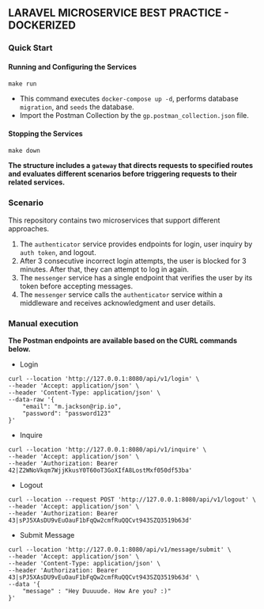 ## LARAVEL MICROSERVICE BEST PRACTICE - DOCKERIZED

### Quick Start

#### Running and Configuring the Services

```makefile
make run
```

- This command executes `docker-compose up -d`, performs database `migration`, and `seeds` the database.
- Import the Postman Collection by the `gp.postman_collection.json` file.

#### Stopping the Services

```makefile
make down
```
**The structure includes a `gateway` that directs requests to specified routes and evaluates different scenarios before triggering requests to their related services.**

### Scenario

This repository contains two microservices that support different approaches.

1. The `authenticator` service provides endpoints for login, user inquiry by `auth token`, and logout.
2. After 3 consecutive incorrect login attempts, the user is blocked for 3 minutes. After that, they can attempt to log in again.
3. The `messenger` service has a single endpoint that verifies the user by its token before accepting messages.
4. The `messenger` service calls the `authenticator` service within a middleware and receives acknowledgment and user details.

### Manual execution

**The Postman endpoints are available based on the CURL commands below.**

- Login

```curl
curl --location 'http://127.0.0.1:8080/api/v1/login' \
--header 'Accept: application/json' \
--header 'Content-Type: application/json' \
--data-raw '{
    "email": "m.jackson@rip.io",
    "password": "password123"
}'
```

- Inquire

```curl
curl --location 'http://127.0.0.1:8080/api/v1/inquire' \
--header 'Accept: application/json' \
--header 'Authorization: Bearer 42|Z2WNoVkqm7WjjKkusY0T60oT3GoXIfA8LostMxf050df53ba'
```

- Logout

```curl
curl --location --request POST 'http://127.0.0.1:8080/api/v1/logout' \
--header 'Accept: application/json' \
--header 'Authorization: Bearer 43|sPJ5XAsDU9vEuOauF1bFqQw2cmfRuQQCvt943SZQ3519b63d'
```

- Submit Message

```curl
curl --location 'http://127.0.0.1:8080/api/v1/message/submit' \
--header 'Accept: application/json' \
--header 'Content-Type: application/json' \
--header 'Authorization: Bearer 43|sPJ5XAsDU9vEuOauF1bFqQw2cmfRuQQCvt943SZQ3519b63d' \
--data '{
    "message" : "Hey Duuuude. How Are you? :)"
}'
```
